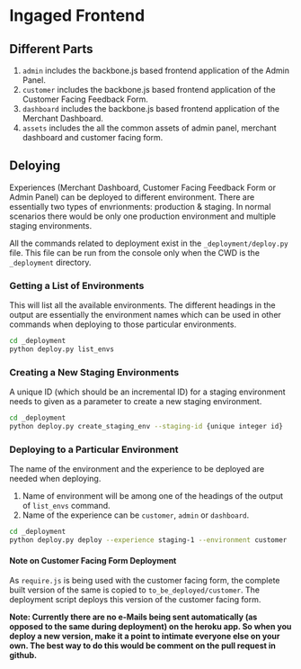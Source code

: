 Ingaged Frontend
================

## Different Parts

1. `admin` includes the backbone.js based frontend application of the Admin Panel.
2. `customer` includes the backbone.js based frontend application of the Customer Facing Feedback Form.
3. `dashboard` includes the backbone.js based frontend application of the Merchant Dashboard.
4. `assets` includes the all the common assets of admin panel, merchant dashboard and customer facing form.

## Deloying
Experiences (Merchant Dashboard, Customer Facing Feedback Form or Admin Panel) can be deployed to different environment. There
are essentially two types of envrionments: production & staging. In normal scenarios there would be only one production
environment and multiple staging environments.

All the commands related to deployment exist in the `_deployment/deploy.py` file. This file can be run from the console only
when the CWD is the `_deployment` directory.

### Getting a List of Environments
This will list all the available environments. The different headings in the output are essentially the environment names
which can be used in other commands when deploying to those particular environments.

```sh
cd _deployment
python deploy.py list_envs
```

### Creating a New Staging Environments
A unique ID (which should be an incremental ID) for a staging environment needs to given as a parameter to create a new
staging environment.

```sh
cd _deployment
python deploy.py create_staging_env --staging-id {unique integer id}
```

### Deploying to a Particular Environment
The name of the environment and the experience to be deployed are needed when deploying.

1. Name of environment will be among one of the headings of the output of `list_envs` command.
2. Name of the experience can be `customer`, `admin` or `dashboard`.

```sh
cd _deployment
python deploy.py deploy --experience staging-1 --environment customer
```

#### Note on Customer Facing Form Deployment
As `require.js` is being used with the customer facing form, the complete built version of the same is copied to
`to_be_deployed/customer`. The deployment script deploys this version of the customer facing form.

**Note: Currently there are no e-Mails being sent automatically (as opposed to the same during deployment) on the heroku app. So when you deploy a new version, make it a point to intimate everyone else on your own. The best way to do this would be comment on the pull request in github.**
